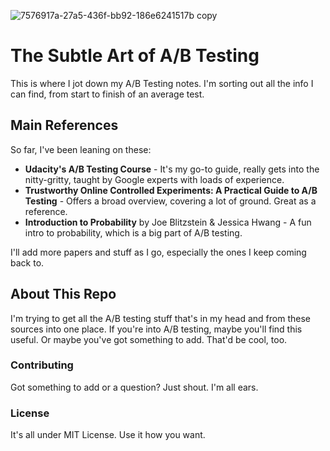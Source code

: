 
![7576917a-27a5-436f-bb92-186e6241517b copy](https://github.com/alinemsm/The-Subtle-Art-of-AB-Testing/assets/4826198/a17ad1e8-ec90-4a48-b455-82f2e4e1b6c7)

# The Subtle Art of A/B Testing

This is where I jot down my A/B Testing notes. I'm sorting out all the info I can find, from start to finish of an average test.

## Main References

So far, I've been leaning on these:

- **Udacity's A/B Testing Course** - It's my go-to guide, really gets into the nitty-gritty, taught by Google experts with loads of experience.
- **Trustworthy Online Controlled Experiments: A Practical Guide to A/B Testing** - Offers a broad overview, covering a lot of ground. Great as a reference.
- **Introduction to Probability** by Joe Blitzstein & Jessica Hwang - A fun intro to probability, which is a big part of A/B testing.


I'll add more papers and stuff as I go, especially the ones I keep coming back to.

## About This Repo

I'm trying to get all the A/B testing stuff that's in my head and from these sources into one place. If you're into A/B testing, maybe you'll find this useful. Or maybe you've got something to add. That'd be cool, too.

### Contributing

Got something to add or a question? Just shout. I'm all ears.

### License

It's all under MIT License. Use it how you want.
